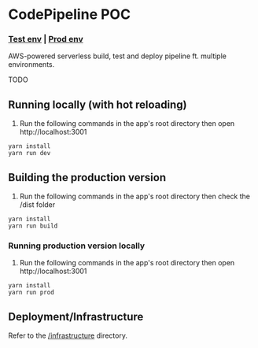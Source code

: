 # CodePipeline POC

### [Test env](https://codepipeline-poc-test.603.nu) | [Prod env](https://codepipeline-poc-prod.603.nu)

AWS-powered serverless build, test and deploy pipeline ft. multiple environments.

TODO

## Running locally (with hot reloading)

1. Run the following commands in the app's root directory then open http://localhost:3001

```
yarn install
yarn run dev
```

## Building the production version
1. Run the following commands in the app's root directory then check the /dist folder

```
yarn install
yarn run build
```

### Running production version locally

1. Run the following commands in the app's root directory then open http://localhost:3001

```
yarn install
yarn run prod
```

## Deployment/Infrastructure

Refer to the [/infrastructure](./infrastructure) directory.
